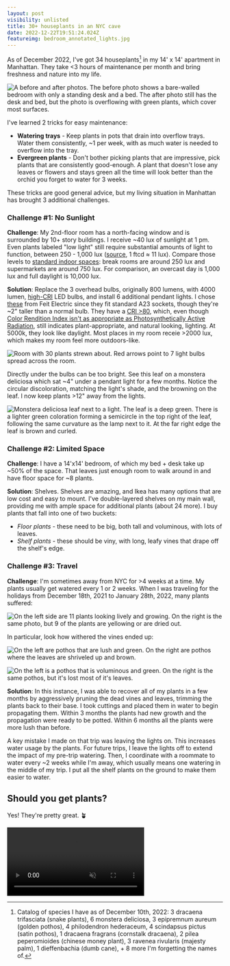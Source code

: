 ```yaml
---
layout: post
visibility: unlisted
title: 30+ houseplants in an NYC cave
date: 2022-12-22T19:51:24.024Z
featureimg: bedroom_annotated_lights.jpg
---
```


As of December 2022, I've got 34 houseplants[^1] in my 14' x 14' apartment in Manhattan. They take <3 hours of maintenance per month and bring freshness and nature into my life.

![A before and after photos. The before photo shows a bare-walled bedroom with only a standing desk and a bed. The after photo still has the desk and bed, but the photo is overflowing with green plants, which cover most surfaces.](bedroom_before_and_after.jpg)

I've learned 2 tricks for easy maintenance:

- **Watering trays** - Keep plants in pots that drain into overflow trays. Water them consistently, ~1 per week, with as much water is needed to overflow into the tray.
- **Evergreen plants** - Don't bother picking plants that are impressive, pick plants that are consistently good-enough. A plant that doesn't lose any leaves or flowers and stays green all the time will look better than the orchid you forget to water for 3 weeks.

These tricks are good general advice, but my living situation in Manhattan has brought 3 additional challenges.

### Challenge #1: No Sunlight

**Challenge**: My 2nd-floor room has a north-facing window and is surrounded by 10+ story buildings. I receive ~40 lux of sunlight at 1 pm. Even plants labeled "low light" still require substantial amounts of light to function, between 250 - 1,000 lux ([source](https://gardeningsolutions.ifas.ufl.edu/plants/houseplants/light-for-houseplants.html), 1 ftcd ≈ 11 lux). Compare those levels to [standard indoor spaces](https://www.engineeringtoolbox.com/light-level-rooms-d_708.html): break rooms are around 250 lux and supermarkets are around 750 lux. For comparison, an overcast day is 1,000 lux and full daylight is 10,000 lux.

**Solution**: Replace the 3 overhead bulbs, originally 800 lumens, with 4000 lumen, [high-CRI](https://en.wikipedia.org/wiki/High-CRI_LED_lighting) LED bulbs, and install 6 additional pendant lights. I chose [these](https://www.feit.com/product/4060-lumen-5000k-non-dimmable-led/) from Feit Electric since they fit standard A23 sockets, though they're ~2" taller than a normal bulb. They have a [CRI >80](https://www.feit.com/wp-content/uploads/2019/07/OM300_850_LED_SpecSheet-2.pdf), which, even though [Color Rendition Index isn't as appropriate as Photosynthetically Active Radiation](https://mygardenandgreenhouse.com/lighting/understanding-cri-par-and-ppfd/), still indicates plant-appropriate, and natural looking, lighting. At 5000k, they look like daylight. Most places in my room receie >2000 lux, which makes my room feel more outdoors-like.

![Room with 30 plants strewn about. Red arrows point to 7 light bulbs spread across the room.](bedroom_annotated_lights.jpg)

Directly under the bulbs can be too bright. See this leaf on a monstera deliciosa which sat ~4" under a pendant light for a few months. Notice the circular discoloration, matching the light's shade, and the browning on the leaf. I now keep plants >12" away from the lights.

![Monstera deliciosa leaf next to a light. The leaf is a deep green. There is a lighter green coloration forming a semicircle in the top right of the leaf, following the same curvature as the lamp next to it. At the far right edge the leaf is brown and curled.](plant_light_burn.jpg)

### Challenge #2: Limited Space

**Challenge**: I have a 14'x14' bedroom, of which my bed + desk take up ~50% of the space. That leaves just enough room to walk around in and have floor space for ~8 plants.

**Solution**: Shelves. Shelves are amazing, and Ikea has many options that are low cost and easy to mount. I've double-layered shelves on my main wall, providing me with ample space for additional plants (about 24 more). I buy plants that fall into one of two buckets:

- _Floor plants_ - these need to be big, both tall and voluminous, with lots of leaves.
- _Shelf plants_ - these should be viny, with long, leafy vines that drape off the shelf's edge.

### Challenge #3: Travel

**Challenge**: I'm sometimes away from NYC for >4 weeks at a time. My plants usually get watered every 1 or 2 weeks. When I was traveling for the holidays from December 18th, 2021 to January 28th, 2022, many plants suffered:

![On the left side are 11 plants looking lively and growing. On the right is the same photo, but 9 of the plants are yellowing or are dried out.](side_by_side_holidays_2022.jpg)

In particular, look how withered the vines ended up:

![On the left are pothos that are lush and green. On the right are pothos where the leaves are shriveled up and brown.](side_by_side_holidays_2022_top_right_shelf.jpg)

![On the left is a pothos that is voluminous and green. On the right is the same pothos, but it's lost most of it's leaves.](side_by_side_holidays_2022_mid_right_shelf.jpg)

**Solution**: In this instance, I was able to recover all of my plants in a few months by aggressively pruning the dead vines and leaves, trimming the plants back to their base. I took cuttings and placed them in water to begin propagating them. Within 3 months the plants had new growth and the propagation were ready to be potted. Within 6 months all the plants were more lush than before.

A key mistake I made on that trip was leaving the lights on. This increases water usage by the plants. For future trips, I leave the lights off to extend the impact of my pre-trip watering. Then, I coordinate with a roommate to water every ~2 weeks while I'm away, which usually means one watering in the middle of my trip. I put all the shelf plants on the ground to make them easier to water.

## Should you get plants?

Yes! They're pretty great. 🪴

<video width="320" muted autoplay loop>
  <source src="peace_lily_being_dramatic.mp4" type="video/mp4">
</video>

[^1]: Catalog of species I have as of December 10th, 2022: 3 dracaena trifasciata (snake plants), 6 monstera deliciosa, 3 epipremnum aureum (golden pothos), 4 philodendron hederaceum, 4 scindapsus pictus (satin pothos), 1 dracaena fragrans (cornstalk dracaena), 2 pilea peperomioides (chinese money plant), 3 ravenea rivularis (majesty palm), 1 dieffenbachia (dumb cane), + 8 more I'm forgetting the names of.
